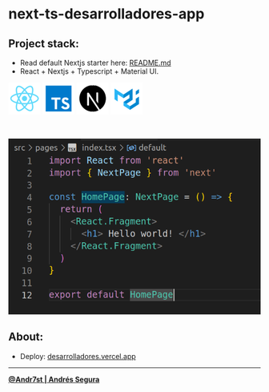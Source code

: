 [//]: # (Developer - Andrés Segura)
[//]: # (For preview this markdown: Ctrl+Shift+V _linux_)
[//]: # (https://code.visualstudio.com/docs/getstarted/keybindings)

# **next-ts-desarrolladores-app**

## Project stack:

* Read default Nextjs starter here: [README.md](./README-default.md)
* React + Nextjs + Typescript +  Material UI.

![](project-resources/assets/logo-react.png "React")
![](project-resources/assets/logo-typescript.png  "TypeScript Types")
![](project-resources/assets/logo-nextjs.png "nextjs")
![](project-resources/assets/logo-materialui.png "material ui")

<br />

[//]: # (demostrative image of code)
<p align="center"><img src="project-resources/assets/a.png"/></p>


[//]: # (comment)
[//]: # (https://github.com/Andr7st/)

## About:

* Deploy: [desarrolladores.vercel.app](https://desarrolladores.vercel.app/)

[//]: # (project id: "" )

---

[**@Andr7st | Andrés Segura**](https://github.com/Andr7st)